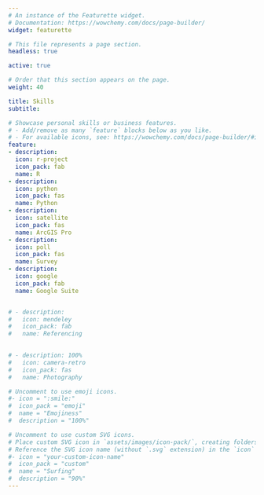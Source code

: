 ```yaml
---
# An instance of the Featurette widget.
# Documentation: https://wowchemy.com/docs/page-builder/
widget: featurette

# This file represents a page section.
headless: true

active: true

# Order that this section appears on the page.
weight: 40

title: Skills
subtitle:

# Showcase personal skills or business features.
# - Add/remove as many `feature` blocks below as you like.
# - For available icons, see: https://wowchemy.com/docs/page-builder/#icons
feature:
- description: 
  icon: r-project
  icon_pack: fab
  name: R
- description: 
  icon: python
  icon_pack: fas
  name: Python
- description: 
  icon: satellite
  icon_pack: fas
  name: ArcGIS Pro
- description: 
  icon: poll
  icon_pack: fas
  name: Survey
- description: 
  icon: google
  icon_pack: fab
  name: Google Suite


# - description: 
#   icon: mendeley
#   icon_pack: fab
#   name: Referencing

  
# - description: 100% 
#   icon: camera-retro
#   icon_pack: fas
#   name: Photography

# Uncomment to use emoji icons.
#- icon = ":smile:"
#  icon_pack = "emoji"
#  name = "Emojiness"
#  description = "100%"  

# Uncomment to use custom SVG icons.
# Place custom SVG icon in `assets/images/icon-pack/`, creating folders if necessary.
# Reference the SVG icon name (without `.svg` extension) in the `icon` field.
#- icon = "your-custom-icon-name"
#  icon_pack = "custom"
#  name = "Surfing"
#  description = "90%"
---
```

